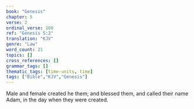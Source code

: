```yaml
---
book: "Genesis"
chapter: 5
verse: 2
ordinal_verse: 108
ref: "Genesis 5:2"
translation: "KJV"
genre: "Law"
word_count: 21
topics: []
cross_references: []
grammar_tags: []
thematic_tags: [time-units, time]
tags: ["Bible","KJV","Genesis"]
---
```

Male and female created he them; and blessed them, and called their name Adam, in the day when they were created.
